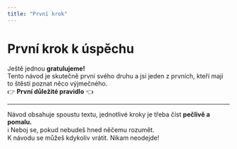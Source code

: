 ```yaml
---
title: "První krok"
---
```


<h1 class="fw-bold text-center">První krok k úspěchu</h1>
<div class="container fs-4 mt-4 text-center">
    Ještě jednou <strong>gratulujeme!</strong>
    <br />
    Tento návod je skutečně první svého druhu a jsi jeden z prvních, kteří mají to štěstí poznat něco výjmečného. 
</div>

<div class="alert alert-danger mt-4 text-center">
    <span class="fs-4">👉 <strong>První důležité pravidlo</strong> 👈 </span>
     <hr />
     <span class="fs-4">
        Návod obsahuje spoustu textu, jednotlivé kroky je třeba číst <strong>pečlivě a pomalu.</strong>
     </span>
    <div class="mt-2">
     ℹ️<span class="fs-6 fst-italic">
      Neboj se, pokud nebudeš hned něčemu rozumět.<br />
     K návodu se můžeš kdykoliv vrátit. Nikam neodejde!
     </span>
    </div>
</div>

